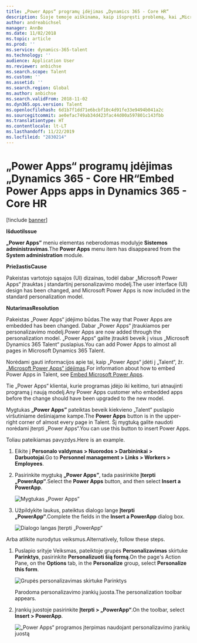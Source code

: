 ```yaml
---
title: „Power Apps“ programų įdėjimas „Dynamics 365 - Core HR“
description: Šioje temoje aiškinama, kaip išspręsti problemą, kai „Microsoft Power Apps“ meniu elementas neberodomas sistemos administravimo modulyje.
author: andreabichsel
manager: AnnBe
ms.date: 11/02/2018
ms.topic: article
ms.prod: ''
ms.service: dynamics-365-talent
ms.technology: ''
audience: Application User
ms.reviewer: anbichse
ms.search.scope: Talent
ms.custom: ''
ms.assetid: ''
ms.search.region: Global
ms.author: anbichse
ms.search.validFrom: 2018-11-02
ms.dyn365.ops.version: Talent
ms.openlocfilehash: 6d1b7f1dd71e6bcbf10c4d91fe33e9494b041a2c
ms.sourcegitcommit: ae0efac749ab34d423fac44d00a597801c143fbb
ms.translationtype: HT
ms.contentlocale: lt-LT
ms.lasthandoff: 11/22/2019
ms.locfileid: "2830214"
---
```

# <a name="embed-power-apps-apps-in-dynamics-365---core-hr"></a><span data-ttu-id="423d7-103">„Power Apps“ programų įdėjimas „Dynamics 365 - Core HR“</span><span class="sxs-lookup"><span data-stu-id="423d7-103">Embed Power Apps apps in Dynamics 365 - Core HR</span></span>

[!include [banner](includes/banner.md)]

<span data-ttu-id="423d7-104">**Išduoti**</span><span class="sxs-lookup"><span data-stu-id="423d7-104">**Issue**</span></span>

<span data-ttu-id="423d7-105">**„Power Apps”** meniu elementas neberodomas modulyje **Sistemos administravimas**.</span><span class="sxs-lookup"><span data-stu-id="423d7-105">The **Power Apps** menu item has disappeared from the **System administration** module.</span></span>

<span data-ttu-id="423d7-106">**Priežastis**</span><span class="sxs-lookup"><span data-stu-id="423d7-106">**Cause**</span></span>

<span data-ttu-id="423d7-107">Pakeistas vartotojo sąsajos (UI) dizainas, todėl dabar „Microsoft Power Apps“ įtrauktas į standartinį personalizavimo modelį.</span><span class="sxs-lookup"><span data-stu-id="423d7-107">The user interface (UI) design has been changed, and Microsoft Power Apps is now included in the standard personalization model.</span></span>

<span data-ttu-id="423d7-108">**Nutarimas**</span><span class="sxs-lookup"><span data-stu-id="423d7-108">**Resolution**</span></span>

<span data-ttu-id="423d7-109">Pakeistas „Power Apps“ įdėjimo būdas.</span><span class="sxs-lookup"><span data-stu-id="423d7-109">The way that Power Apps are embedded has been changed.</span></span> <span data-ttu-id="423d7-110">Dabar „Power Apps“ įtraukiamos per personalizavimo modelį.</span><span class="sxs-lookup"><span data-stu-id="423d7-110">Power Apps are now added through the personalization model.</span></span> <span data-ttu-id="423d7-111">„Power Apps“ galite įtraukti beveik į visus „Microsoft Dynamics 365 Talent“ puslapius.</span><span class="sxs-lookup"><span data-stu-id="423d7-111">You can add Power Apps to almost all pages in Microsoft Dynamics 365 Talent.</span></span>

<span data-ttu-id="423d7-112">Norėdami gauti informacijos apie tai, kaip „Power Apps“ įdėti į „Talent“, žr. [„Microsoft Power Apps“ įdėjimas](https://docs.microsoft.com/dynamics365/unified-operations/fin-and-ops/get-started/embed-power-apps).</span><span class="sxs-lookup"><span data-stu-id="423d7-112">For information about how to embed Power Apps in Talent, see [Embed Microsoft Power Apps](https://docs.microsoft.com/dynamics365/unified-operations/fin-and-ops/get-started/embed-power-apps).</span></span>

<span data-ttu-id="423d7-113">Tie „Power Apps“ klientai, kurie programas įdėjo iki keitimo, turi atnaujinti programą į naują modelį.</span><span class="sxs-lookup"><span data-stu-id="423d7-113">Any Power Apps customer who embedded apps before the change should have been upgraded to the new model.</span></span>

<span data-ttu-id="423d7-114">Mygtukas **„Power Apps”** pateiktas beveik kiekvieno „Talent“ puslapio viršutiniame dešiniajame kampe.</span><span class="sxs-lookup"><span data-stu-id="423d7-114">The **Power Apps** button is in the upper-right corner of almost every page in Talent.</span></span> <span data-ttu-id="423d7-115">Šį mygtuką galite naudoti norėdami įterpti „Power Apps“.</span><span class="sxs-lookup"><span data-stu-id="423d7-115">You can use this button to insert Power Apps.</span></span>

<span data-ttu-id="423d7-116">Toliau pateikiamas pavyzdys.</span><span class="sxs-lookup"><span data-stu-id="423d7-116">Here is an example.</span></span>

1. <span data-ttu-id="423d7-117">Eikite į **Personalo valdymas \> Nuorodos \> Darbininkai \> Darbuotojai**.</span><span class="sxs-lookup"><span data-stu-id="423d7-117">Go to **Personnel management \> Links \> Workers \> Employees**.</span></span>
2. <span data-ttu-id="423d7-118">Pasirinkite mygtuką **„Power Apps”**, tada pasirinkite **Įterpti „PowerApp“**.</span><span class="sxs-lookup"><span data-stu-id="423d7-118">Select the **Power Apps** button, and then select **Insert a PowerApp**.</span></span>

    ![Mygtukas „Power Apps”](media/png.png)

3. <span data-ttu-id="423d7-120">Užpildykite laukus, pateiktus dialogo lange **Įterpti „PowerApp“**.</span><span class="sxs-lookup"><span data-stu-id="423d7-120">Complete the fields in the **Insert a PowerApp** dialog box.</span></span>

    ![Dialogo langas Įterpti „PowerApp“](media/insert-powerapp.png)

<span data-ttu-id="423d7-122">Arba atlikite nurodytus veiksmus.</span><span class="sxs-lookup"><span data-stu-id="423d7-122">Alternatively, follow these steps.</span></span>

1. <span data-ttu-id="423d7-123">Puslapio srityje Veiksmas, pateiktoje grupės **Personalizavimas** skirtuke **Parinktys**, pasirinkite **Personalizuoti šią formą**.</span><span class="sxs-lookup"><span data-stu-id="423d7-123">On the page's Action Pane, on the **Options** tab, in the **Personalize** group, select **Personalize this form**.</span></span>

    ![Grupės personalizavimas skirtuke Parinktys](media/options.png)

    <span data-ttu-id="423d7-125">Parodoma personalizavimo įrankių juosta.</span><span class="sxs-lookup"><span data-stu-id="423d7-125">The personalization toolbar appears.</span></span>

2. <span data-ttu-id="423d7-126">Įrankių juostoje pasirinkite **Įterpti \> „PowerApp“**.</span><span class="sxs-lookup"><span data-stu-id="423d7-126">On the toolbar, select **Insert \> PowerApp**.</span></span>

    ![„Power Apps“ programos įterpimas naudojant personalizavimo įrankių juostą](media/powerapp-bar.png)
